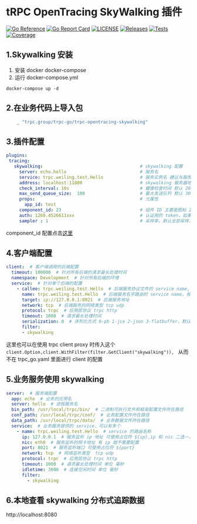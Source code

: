 # tRPC OpenTracing SkyWalking 插件

[![Go Reference](https://pkg.go.dev/badge/github.com/trpc-ecosystem/go-opentracing-skywalking.svg)](https://pkg.go.dev/github.com/trpc-ecosystem/go-opentracing-skywalking)
[![Go Report Card](https://goreportcard.com/badge/trpc.group/trpc-go/trpc-opentracing-skywalking)](https://goreportcard.com/report/trpc.group/trpc-go/trpc-opentracing-skywalking)
[![LICENSE](https://img.shields.io/badge/license-Apache--2.0-green.svg)](https://github.com/trpc-ecosystem/go-opentracing-skywalking/blob/main/LICENSE)
[![Releases](https://img.shields.io/github/release/trpc-ecosystem/go-opentracing-skywalking.svg?style=flat-square)](https://github.com/trpc-ecosystem/go-opentracing-skywalking/releases)
[![Tests](https://github.com/trpc-ecosystem/go-opentracing-skywalking/actions/workflows/prc.yml/badge.svg)](https://github.com/trpc-ecosystem/go-opentracing-skywalking/actions/workflows/prc.yml)
[![Coverage](https://codecov.io/gh/trpc-ecosystem/go-opentracing-skywalking/branch/main/graph/badge.svg)](https://app.codecov.io/gh/trpc-ecosystem/go-opentracing-skywalking/tree/main)

## 1.Skywalking 安装
1. 安装 docker docker-compose
2. 运行 docker-compose.yml 
```shell
docker-compose up -d
```

## 2.在业务代码上导入包
```go
    _ "trpc.group/trpc-go/trpc-opentracing-skywalking"
```

## 3.插件配置
```yaml
plugins:
 tracing:
   skywalking:                                     # skywalking 配置
     server: echo.hello                            # 服务名
     service: trpc.weiling.test.Hello              # 服务实例名 建议与服务名一致 这边是测试所以不一致
     address: localhost:11800                      # skywalking 服务器地址 ip：port
     check_interval: 10s                           # 健康检查时间 默认 20s
     max_send_queue_size:  100                     # 最大发送队列 默认 30000
     props:                                        # 元属性
       app_id: test
     component_id: 23                              # 组件 ID 主要是图标 23 代表 grpc 服务
     auth: 1260.4526611xxx                         # 认证用的 token，如果没有可以不填
     sampler : 1                                   # 采样率，默认全部采样，sampler[0-1] float 类型

```
component_id 配置点击[这里](https://github.com/apache/skywalking//blob/master/apm-protocol/apm-network/src/main/java/org/apache/skywalking/apm/network/trace/component/ComponentsDefine.java)
## 4.客户端配置
```yaml
client:  # 客户端调用的后端配置
  timeout: 100000  # 针对所有后端的请求最长处理时间
  namespace: Development  # 针对所有后端的环境
  service:  # 针对单个后端的配置
    - callee: trpc.weiling.test.Hello  # 后端服务协议文件的 service name, 如何 callee 和下面的 name 一样，那只需要配置一个即可
      name: trpc.weiling.test.Hello  # 后端服务名字路由的 service name，有注册到名字服务的话，下面 target 可以不用配置
      target: ip://127.0.0.1:8021  # 后端服务地址
      network: tcp  # 后端服务的网络类型 tcp udp
      protocol: trpc  # 应用层协议 trpc http
      timeout: 1000  # 请求最长处理时间
      serialization: 0  # 序列化方式 0-pb 1-jce 2-json 3-flatbuffer，默认不要配置
      filter:
      - skywalking

```
这里也可以在使用 trpc client proxy 时传入这个 `client.Option,client.WithFilter(filter.GetClient("skywalking")), `
从而不在 trpc_go.yaml 里面进行 client 的配置


## 5.业务服务使用 skywalking
```yaml
server:  # 服务端配置
  app: echo  # 业务的应用名
  server: hello  # 进程服务名
  bin_path: /usr/local/trpc/bin/  # 二进制可执行文件和框架配置文件所在路径
  conf_path: /usr/local/trpc/conf/  # 业务配置文件所在路径
  data_path: /usr/local/trpc/data/  # 业务数据文件所在路径
  service:  # 业务服务提供的 service，可以有多个
    - name: trpc.weiling.test.Hello  # service 的路由名称
      ip: 127.0.0.1  # 服务监听 ip 地址 可使用占位符 ${ip},ip 和 nic 二选一，优先 ip
      nic: eth0  # 服务监听的网卡地址 有 ip 就不需要配置
      port: 8021  # 服务监听端口 可使用占位符 ${port}
      network: tcp  # 网络监听类型  tcp udp
      protocol: trpc  # 应用层协议 trpc http
      timeout: 1000  # 请求最长处理时间 单位 毫秒
      idletime: 3000  # 连接空闲时间 单位 毫秒
      filter:
        - skywalking
```

## 6.本地查看 skywalking 分布式追踪数据
http://localhost:8080
